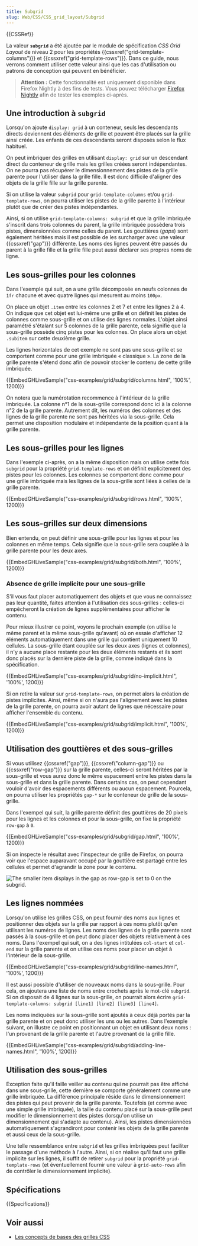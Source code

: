 ```yaml
---
title: Subgrid
slug: Web/CSS/CSS_grid_layout/Subgrid
---
```


{{CSSRef}}

La valeur **`subgrid`** a été ajoutée par le module de spécification _CSS Grid Layout_ de niveau 2 pour les propriétés {{cssxref("grid-template-columns")}} et {{cssxref("grid-template-rows")}}. Dans ce guide, nous verrons comment utiliser cette valeur ainsi que les cas d'utilisation ou patrons de conception qui peuvent en bénéficier.

> **Attention :** Cette fonctionnalité est uniquement disponible dans Firefox Nightly à des fins de tests. Vous pouvez télécharger [Firefox Nightly](https://www.mozilla.org/firefox/channel/desktop/#nightly) afin de tester les exemples ci-après.

## Une introduction à `subgrid`

Lorsqu'on ajoute `display: grid` à un conteneur, seuls les descendants directs deviennent des éléments de grille et peuvent être placés sur la grille ainsi créée. Les enfants de ces descendants seront disposés selon le flux habituel.

On peut imbriquer des grilles en utilisant `display: grid` sur un descendant direct du conteneur de grille mais les grilles créées seront indépendantes. On ne pourra pas récupérer le dimensionnement des pistes de la grille parente pour l'utiliser dans la grille fille. Il est donc difficile d'aligner des objets de la grille fille sur la grille parente.

Si on utilise la valeur `subgrid` pour `grid-template-columns` et/ou `grid-template-rows`, on pourra utiliser les pistes de la grille parente à l'intérieur plutôt que de créer des pistes indépendantes.

Ainsi, si on utilise `grid-template-columns: subgrid` et que la grille imbriquée s'inscrit dans trois colonnes du parent, la grille imbriquée possèdera trois pistes, dimensionnées comme celles du parent. Les gouttières (_gaps_) sont également héritées mais il est possible de les surcharger avec une valeur {{cssxref("gap")}} différente. Les noms des lignes peuvent être passés du parent à la grille fille et la grille fille peut aussi déclarer ses propres noms de ligne.

## Les sous-grilles pour les colonnes

Dans l'exemple qui suit, on a une grille décomposée en neufs colonnes de `1fr` chacune et avec quatre lignes qui mesurent au moins `100px`.

On place un objet `.item` entre les colonnes 2 et 7 et entre les lignes 2 à 4. On indique que cet objet est lui-même une grille et on définit les pistes de colonnes comme sous-grille et on utilise des lignes normales. L'objet ainsi paramétré s'étalant sur 5 colonnes de la grille parente, cela signifie que la sous-grille possède cinq pistes pour les colonnes. On place alors un objet `.subitem` sur cette deuxième grille.

Les lignes horizontales de cet exemple ne sont pas une sous-grille et se comportent comme pour une grille imbriquée « classique ». La zone de la grille parente s'étend donc afin de pouvoir stocker le contenu de cette grille imbriquée.

{{EmbedGHLiveSample("css-examples/grid/subgrid/columns.html", '100%', 1200)}}

On notera que la numérotation recommence à l'intérieur de la grille imbriquée. La colonne n°1 de la sous-grille correspond donc ici à la colonne n°2 de la grille parente. Autrement dit, les numéros des colonnes et des lignes de la grille parente ne sont pas héritées via la sous-grille. Cela permet une disposition modulaire et indépendante de la position quant à la grille parente.

## Les sous-grilles pour les lignes

Dans l'exemple ci-après, on a la même disposition mais on utilise cette fois `subgrid` pour la propriété `grid-template-rows` et on définit explicitement des pistes pour les colonnes. Les colonnes se comportent donc comme pour une grille imbriquée mais les lignes de la sous-grille sont liées à celles de la grille parente.

{{EmbedGHLiveSample("css-examples/grid/subgrid/rows.html", '100%', 1200)}}

## Les sous-grilles sur deux dimensions

Bien entendu, on peut définir une sous-grille pour les lignes et pour les colonnes en même temps. Cela signifie que la sous-grille sera couplée à la grille parente pour les deux axes.

{{EmbedGHLiveSample("css-examples/grid/subgrid/both.html", '100%', 1200)}}

### Absence de grille implicite pour une sous-grille

S'il vous faut placer automatiquement des objets et que vous ne connaissez pas leur quantité, faites attention à l'utilisation des sous-grilles : celles-ci empêcheront la création de lignes supplémentaires pour afficher le contenu.

Pour mieux illustrer ce point, voyons le prochain exemple (on utilise le même parent et la même sous-grille qu'avant) où on essaie d'afficher 12 éléments automatiquement dans une grille qui contient uniquement 10 cellules. La sous-grille étant couplée sur les deux axes (lignes et colonnes), il n'y a aucune place restante pour les deux éléments restants et ils sont donc placés sur la dernière piste de la grille, comme indiqué dans la spécification.

{{EmbedGHLiveSample("css-examples/grid/subgrid/no-implicit.html", '100%', 1200)}}

Si on retire la valeur sur `grid-template-rows`, on permet alors la création de pistes implicites. Ainsi, même si on n'aura pas l'alignement avec les pistes de la grille parente, on pourra avoir autant de lignes que nécessaire pour afficher l'ensemble du contenu.

{{EmbedGHLiveSample("css-examples/grid/subgrid/implicit.html", '100%', 1200)}}

## Utilisation des gouttières et des sous-grilles

Si vous utilisez {{cssxref("gap")}}, {{cssxref("column-gap")}} ou {{cssxref("row-gap")}} sur la grille parente, celles-ci seront héritées par la sous-grille et vous aurez donc le même espacement entre les pistes dans la sous-grille et dans la grille parente. Dans certains cas, on peut cependant vouloir d'avoir des espacements différents ou aucun espacement. Pourcela, on pourra utiliser les propriétés `gap-*` sur le conteneur de grille de la sous-grille.

Dans l'exempel qui suit, la grille parente définit des gouttières de 20 pixels pour les lignes et les colonnes et pour la sous-grille, on fixe la propriété `row-gap` à `0`.

{{EmbedGHLiveSample("css-examples/grid/subgrid/gap.html", '100%', 1200)}}

Si on inspecte le résultat avec l'inspecteur de grille de Firefox, on pourra voir que l'espace auparavant occupé par la gouttière est partagé entre les cellules et permet d'agrandir la zone pour le contenu.

![The smaller item displays in the gap as row-gap is set to 0 on the subgrid.](gap.png)

## Les lignes nommées

Lorsqu'on utilise les grilles CSS, on peut fournir des noms aux lignes et positionner des objets sur la grille par rapport à ces noms plutôt qu'en utilisant les numéros de lignes. Les noms des lignes de la grille parente sont passés à la sous-grille et on peut donc placer des objets relativement à ces noms. Dans l'exempel qui suit, on a des lignes intitulées `col-start` et `col-end` sur la grille parente et on utilise ces noms pour placer un objet à l'intérieur de la sous-grille.

{{EmbedGHLiveSample("css-examples/grid/subgrid/line-names.html", '100%', 1200)}}

Il est aussi possible d'utiliser de nouveaux noms dans la sous-grille. Pour cela, on ajoutera une liste de noms entre crochets après le mot-clé `subgrid`. Si on disposait de 4 lignes sur la sous-grille, on pourrait alors écrire `grid-template-columns: subgrid [line1] [line2] [line3] [line4]`.

Les noms indiquées sur la sous-grille sont ajoutés à ceux déjà portés par la grille parente et on peut donc utiliser les uns ou les autres. Dans l'exemple suivant, on illustre ce point en positionnant un objet en utilisant deux noms : l'un provenant de la grille parente et l'autre provenant de la grille fille.

{{EmbedGHLiveSample("css-examples/grid/subgrid/adding-line-names.html", '100%', 1200)}}

## Utilisation des sous-grilles

Exception faite qu'il faille veiller au contenu qui ne pourrait pas être affiché dans une sous-grille, cette dernière se comporte généralement comme une grille imbriquée. La différence principale réside dans le dimensionnement des pistes qui peut provenir de la grille parente. Toutefois (et comme avec une simple grille imbriquée), la taille du contenu placé sur la sous-grille peut modifier le dimensionnement des pistes (lorsqu'on utilise un dimensionnement qui s'adapte au contenu). Ainsi, les pistes dimensionnées automatiquement s'agrandiront pour contenir les objets de la grille parente et aussi ceux de la sous-grille.

Une telle ressemblance entre `subgrid` et les grilles imbriquées peut faciliter le passage d'une méthode à l'autre. Ainsi, si on réalise qu'il faut une grille implicite sur les lignes, il suffit de retirer `subgrid` pour la propriété `grid-template-rows` (et éventuellement fournir une valeur à `grid-auto-rows` afin de contrôler le dimensionnement implicite).

## Spécifications

{{Specifications}}

## Voir aussi

- [Les concepts de bases des grilles CSS](/fr/docs/Web/CSS/CSS_Grid_Layout/Basic_Concepts_of_Grid_Layout#sous-grille)
